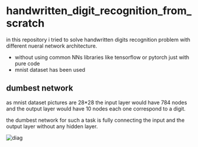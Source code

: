 # handwritten_digit_recognition_from_scratch
in this repository i tried to solve handwritten digits recognition problem with different nueral network architecture.

- without using common NNs libraries like tensorflow or pytorch just with pure code
- mnist dataset has been used

## dumbest network
as mnist dataset pictures are 28*28 the input layer would have 784 nodes and the output layer would have 10 nodes each one correspond to a digit.

the dumbest network for such a task is fully connecting the input and the output layer without any hidden layer.

![diag](https://github.com/Mehrdadghassabi/handwritten_digit_recognition_from_scratch/assets/53050138/fb1743a7-9bf5-49c9-b61e-896486f696b2)
